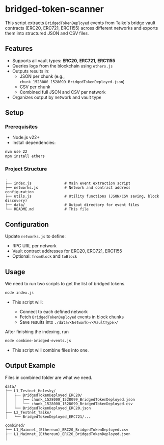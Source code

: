 # bridged-token-scanner

This script extracts `BridgedTokenDeployed` events from Taiko's bridge vault contracts (ERC20, ERC721, ERC1155) across different networks and exports them into structured JSON and CSV files.

## Features

- Supports all vault types: **ERC20**, **ERC721**, **ERC1155**
- Queries logs from the blockchain using `ethers.js`
- Outputs results in:
  - JSON per chunk (e.g., `chunk_1528000_1528099_BridgedTokenDeployed.json`)
  - CSV per chunk
  - Combined full JSON and CSV per network
- Organizes output by network and vault type

## Setup

### Prerequisites

- Node.js v22+
- Install dependencies:

```bash
nvm use 22
npm install ethers
```

### Project Structure

```
.
├── index.js               # Main event extraction script
├── networks.js            # Network and contract address configuration
├── utils.js               # Utility functions (JSON/CSV saving, block discovery)
├── data/                  # Output directory for event files
└── README.md              # This file
```

## Configuration

Update `networks.js` to define:

- RPC URL per network
- Vault contract addresses for ERC20, ERC721, ERC1155
- Optional: `fromBlock` and `toBlock`

## Usage

We need to run two scripts to get the list of bridged tokens.

```bash
node index.js
```

- This script will:

  - Connect to each defined network
  - Fetch `BridgedTokenDeployed` events in block chunks
  - Save results into `./data/<Network>/<VaultType>/`

After finishing the indexing, run

```bash
node combine-bridged-events.js
```

- This script will combine files into one.

## Output Example

Files in combined folder are what we need.

```
data/
├── L1_Testnet_Holesky/
│   ├── BridgedTokenDeployed_ERC20/
│   │   ├── chunk_1528000_1528099_BridgedTokenDeployed.json
│   │   └── chunk_1528000_1528099_BridgedTokenDeployed.csv
│   └── BridgedTokenDeployed_ERC20.json
├── L2_Testnet_Taiko/
│   └── BridgedTokenDeployed_ERC721/...
```

```
combined/
├── L1_Mainnet_(Ethereum)_ERC20_BridgedTokenDeployed.csv
├── L1_Mainnet_(Ethereum)_ERC20_BridgedTokenDeployed.json
│
```
